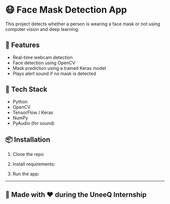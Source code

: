 # 😷 Face Mask Detection App

This project detects whether a person is wearing a face mask or not using computer vision and deep learning.

## 🚀 Features
- Real-time webcam detection
- Face detection using OpenCV
- Mask prediction using a trained Keras model
- Plays alert sound if no mask is detected

## 🧠 Tech Stack
- Python
- OpenCV
- TensorFlow / Keras
- NumPy
- PyAudio (for sound)

## 📦 Installation
1. Clone the repo
2. Install requirements:

3. Run the app:




---

## 🙌 Made with ❤️ during the UneeQ Internship
